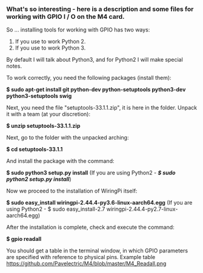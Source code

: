 ### What's so interesting - here is a description and some files for working with GPIO I / O on the M4 card.

So ... installing tools for working with GPIO has two ways:
1. If you use to work Python 2.
2. If you use to work Python 3.

By default I will talk about Python3, and for Python2 I will make special notes.

To work correctly, you need the following packages (install them):

**$ sudo apt-get install git python-dev python-setuptools python3-dev python3-setuptools swig**

Next, you need the file "setuptools-33.1.1.zip", it is here in the folder. 
Unpack it with a team (at your discretion):

**$ unzip setuptools-33.1.1.zip**

Next, go to the folder with the unpacked arching:

**$ cd setuptools-33.1.1**

And install the package with the command:

**$ sudo python3 setup.py install**
(If you are using Python2 - ***$ sudo python2 setup.py install***)

Now we proceed to the installation of WiringPi itself:

**$ sudo easy_install wiringpi-2.44.4-py3.6-linux-aarch64.egg**
(If you are using Python2 - $ sudo easy_install-2.7 wiringpi-2.44.4-py2.7-linux-aarch64.egg)

After the installation is complete, check and execute the command:

**$ gpio readall**

You should get a table in the terminal window, in which GPIO parameters are specified with reference to physical pins.
Example table https://github.com/Pavelectric/M4/blob/master/M4_Readall.png
